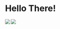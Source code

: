# Hello There!

<img align="left" wdith="47%" src="https://github-readme-stats.vercel.app/api?username=LaufeyDev&show_icons=true&theme=tokyonight" />

<img align="left" wdith="47%" src="https://github-readme-stats.vercel.app/api/top-langs/?username=LaufeyDev&layout=compact" />







